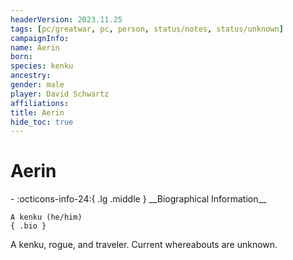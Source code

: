 ```yaml
---
headerVersion: 2023.11.25
tags: [pc/greatwar, pc, person, status/notes, status/unknown]
campaignInfo:
name: Aerin
born:
species: kenku
ancestry:
gender: male
player: David Schwartz
affiliations:
title: Aerin
hide_toc: true
---
```

# Aerin
<div class="grid cards ext-narrow-margin ext-one-column" markdown>
- :octicons-info-24:{ .lg .middle } __Biographical Information__

    A kenku (he/him)  
    { .bio }

</div>


A kenku, rogue, and traveler. Current whereabouts are unknown. 

